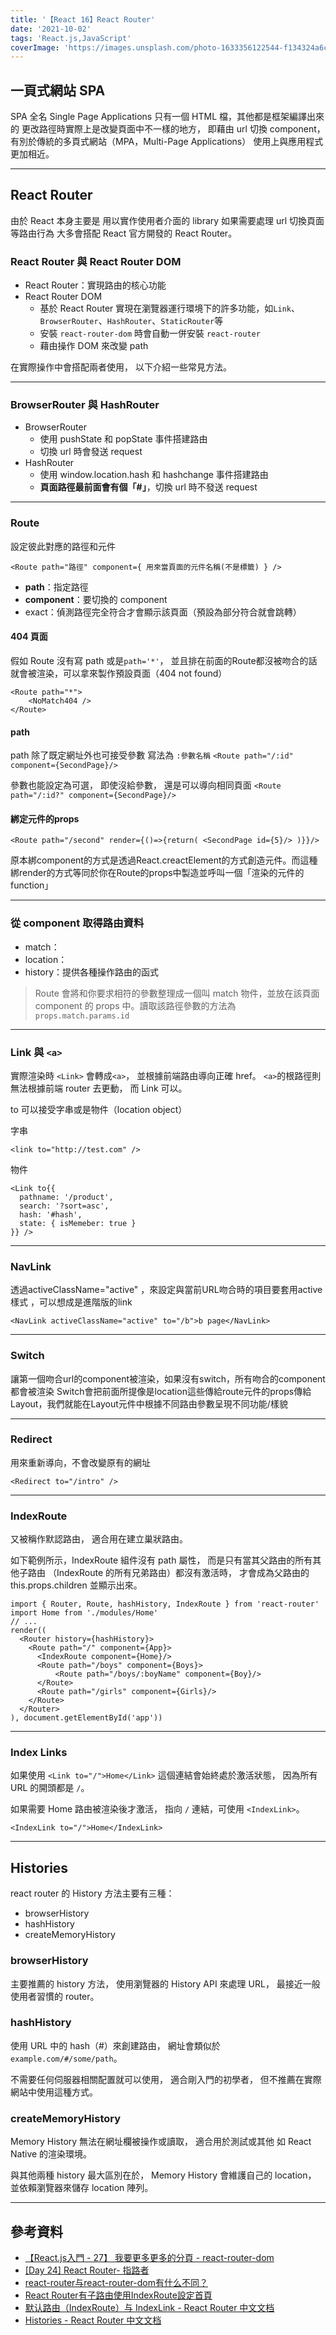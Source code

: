 ```yaml
---
title: '【React 16】React Router'
date: '2021-10-02'
tags: 'React.js,JavaScript'
coverImage: 'https://images.unsplash.com/photo-1633356122544-f134324a6cee?ixlib=rb-1.2.1&ixid=MnwxMjA3fDB8MHxwaG90by1wYWdlfHx8fGVufDB8fHx8&auto=format&fit=crop&w=870&q=80'
---
```



## 一頁式網站 SPA
SPA 全名 Single Page Applications
只有一個 HTML 檔，其他都是框架編譯出來的
更改路徑時實際上是改變頁面中不一樣的地方，
即藉由 url 切換 component，
有別於傳統的多頁式網站（MPA，Multi-Page Applications）
使用上與應用程式更加相近。

---

## React Router
由於 React 本身主要是
用以實作使用者介面的 library
如果需要處理 url 切換頁面等路由行為
大多會搭配 React 官方開發的 React Router。

### React Router 與 React Router DOM
- React Router：實現路由的核心功能
- React Router DOM
	- 基於 React Router 實現在瀏覽器運行環境下的許多功能，如`Link`、`BrowserRouter`、`HashRouter`、`StaticRouter`等
	- 安裝 `react-router-dom` 時會自動一併安裝 `react-router`
	- 藉由操作 DOM 來改變 path

在實際操作中會搭配兩者使用，
以下介紹一些常見方法。

---

### BrowserRouter 與 HashRouter
- BrowserRouter
	- 使用 pushState 和 popState 事件搭建路由
	- 切換 url 時會發送 request
- HashRouter
	- 使用 window.location.hash 和 hashchange 事件搭建路由
	- **頁面路徑最前面會有個「#」**，切換 url 時不發送 request

---

### Route
設定彼此對應的路徑和元件

`<Route path="路徑" component={ 用來當頁面的元件名稱(不是標籤) } />`
- **path**：指定路徑
- **component**：要切換的 component
- exact：偵測路徑完全符合才會顯示該頁面（預設為部分符合就會跳轉）

#### 404 頁面
假如 Route 沒有寫 path 或是`path='*'`， 並且排在前面的Route都沒被吻合的話就會被渲染，可以拿來製作預設頁面（404 not found）

```
<Route path="*">
    <NoMatch404 />
</Route>
```

#### path
path 除了既定網址外也可接受參數
寫法為 `:參數名稱`
`<Route path="/:id" component={SecondPage}/>`

參數也能設定為可選，
即使沒給參數，
還是可以導向相同頁面
`<Route path="/:id?" component={SecondPage}/>`

#### 綁定元件的props
```
<Route path="/second" render={()=>{return( <SecondPage id={5}/> )}}/>
```
原本綁component的方式是透過React.creactElement的方式創造元件。而這種綁render的方式等同於你在Route的props中製造並呼叫一個「渲染的元件的function」

---

### 從 component 取得路由資料
- match：
- location：
- history：提供各種操作路由的函式

> Route 會將和你要求相符的參數整理成一個叫 match 物件，並放在該頁面 component 的 props 中。讀取該路徑參數的方法為 `props.match.params.id`

---

### Link 與 `<a>`
實際渲染時 `<Link>` 會轉成`<a>`，
並根據前端路由導向正確 href。
`<a>`的根路徑則無法根據前端 router 去更動，
而 Link 可以。

to 可以接受字串或是物件（location object）

字串
```
<link to="http://test.com" />
```

物件
```
<Link to{{
  pathname: '/product',
  search: '?sort=asc',
  hash: '#hash',
  state: { isMemeber: true }
}} />
```

---

### NavLink
透過activeClassName="active" ，來設定與當前URL吻合時的項目要套用active樣式 ，可以想成是進階版的link

```
<NavLink activeClassName="active" to="/b">b page</NavLink>
```

---

### Switch
讓第一個吻合url的component被渲染，如果沒有switch，所有吻合的component都會被渲染
Switch會把前面所提像是location這些傳給route元件的props傳給Layout，我們就能在Layout元件中根據不同路由參數呈現不同功能/樣貌

---

### Redirect
用來重新導向，不會改變原有的網址
```
<Redirect to="/intro" />
```

---

### IndexRoute
又被稱作默認路由，
適合用在建立巢狀路由。

如下範例所示，IndexRoute 組件沒有 path 屬性，
而是只有當其父路由的所有其他子路由
（IndexRoute 的所有兄弟路由）都沒有激活時，
才會成為父路由的 this.props.children 並顯示出來。

```
import { Router, Route, hashHistory, IndexRoute } from 'react-router'
import Home from './modules/Home'
// ...
render((
  <Router history={hashHistory}>
    <Route path="/" component={App}>
      <IndexRoute component={Home}/>
      <Route path="/boys" component={Boys}>
          <Route path="/boys/:boyName" component={Boy}/>
      </Route>
      <Route path="/girls" component={Girls}/>
    </Route>
  </Router>
), document.getElementById('app'))
```

---
### Index Links
如果使用 `<Link to="/">Home</Link>`
這個連結會始終處於激活狀態，
因為所有 URL 的開頭都是 `/`。

如果需要 Home 路由被渲染後才激活，
指向 `/` 連結，可使用 `<IndexLink>`。

```
<IndexLink to="/">Home</IndexLink>
```

---

## Histories
react router 的 History 方法主要有三種：
- browserHistory
- hashHistory
- createMemoryHistory

### browserHistory
主要推薦的 history 方法，
使用瀏覽器的 History API 來處理 URL，
最接近一般使用者習慣的 router。

### hashHistory
使用 URL 中的 hash（#）來創建路由，
網址會類似於 `example.com/#/some/path`。

不需要任何伺服器相關配置就可以使用，
適合剛入門的初學者，
但不推薦在實際網站中使用這種方式。

### createMemoryHistory
Memory History 無法在網址欄被操作或讀取，
適合用於測試或其他
如 React Native 的渲染環境。

與其他兩種 history 最大區別在於，
Memory History 會維護自己的 location，
並依賴瀏覽器來儲存 location 陣列。

---

## 參考資料
- [【React.js入門 - 27】 我要更多更多的分頁 - react-router-dom](https://ithelp.ithome.com.tw/articles/10226056)
- [[Day 24] React Router- 指路者](https://ithelp.ithome.com.tw/articles/10243368?sc=iThomeR)
- [react-router与react-router-dom有什么不同？](https://segmentfault.com/a/1190000022443557)
- [React Router有子路由使用IndexRoute設定首頁](https://ucamc.com/articles/318-react-router%E6%9C%89%E5%AD%90%E8%B7%AF%E7%94%B1%E4%BD%BF%E7%94%A8indexroute%E8%A8%AD%E5%AE%9A%E9%A6%96%E9%A0%81)
- [默认路由（IndexRoute）与 IndexLink - React Router 中文文档](https://react-guide.github.io/react-router-cn/docs/guides/basics/IndexRoutes.html)
- [Histories - React Router 中文文档](https://react-guide.github.io/react-router-cn/docs/guides/basics/Histories.html)
